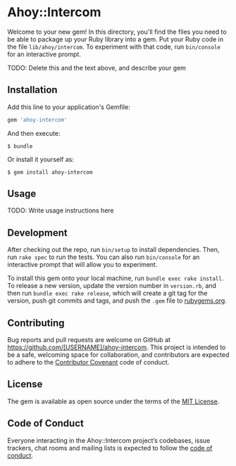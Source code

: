 # Ahoy::Intercom

Welcome to your new gem! In this directory, you'll find the files you need to be able to package up your Ruby library into a gem. Put your Ruby code in the file `lib/ahoy/intercom`. To experiment with that code, run `bin/console` for an interactive prompt.

TODO: Delete this and the text above, and describe your gem

## Installation

Add this line to your application's Gemfile:

```ruby
gem 'ahoy-intercom'
```

And then execute:

    $ bundle

Or install it yourself as:

    $ gem install ahoy-intercom

## Usage

TODO: Write usage instructions here

## Development

After checking out the repo, run `bin/setup` to install dependencies. Then, run `rake spec` to run the tests. You can also run `bin/console` for an interactive prompt that will allow you to experiment.

To install this gem onto your local machine, run `bundle exec rake install`. To release a new version, update the version number in `version.rb`, and then run `bundle exec rake release`, which will create a git tag for the version, push git commits and tags, and push the `.gem` file to [rubygems.org](https://rubygems.org).

## Contributing

Bug reports and pull requests are welcome on GitHub at https://github.com/[USERNAME]/ahoy-intercom. This project is intended to be a safe, welcoming space for collaboration, and contributors are expected to adhere to the [Contributor Covenant](http://contributor-covenant.org) code of conduct.

## License

The gem is available as open source under the terms of the [MIT License](http://opensource.org/licenses/MIT).

## Code of Conduct

Everyone interacting in the Ahoy::Intercom project’s codebases, issue trackers, chat rooms and mailing lists is expected to follow the [code of conduct](https://github.com/[USERNAME]/ahoy-intercom/blob/master/CODE_OF_CONDUCT.md).
